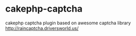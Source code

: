 cakephp-captcha
===============

cakephp captcha plugin based on awesome captcha library http://raincaptcha.driversworld.us/
